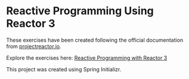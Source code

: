 # Reactive Programming Using Reactor 3

These exercises have been created following the official documentation from [projectreactor.io](https://projectreactor.io/).

Explore the exercises here: [Reactive Programming with Reactor 3](https://tech.io/playgrounds/929/reactive-programming-with-reactor-3/)

This project was created using Spring Initializr.